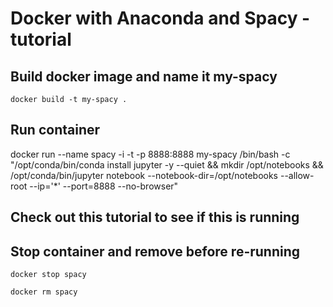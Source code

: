 
# Docker with Anaconda and Spacy - tutorial 

## Build docker image and name it my-spacy

`docker build -t my-spacy .`

## Run container

docker run --name spacy -i -t -p  8888:8888 my-spacy /bin/bash -c "/opt/conda/bin/conda install jupyter -y --quiet && mkdir /opt/notebooks && /opt/conda/bin/jupyter notebook --notebook-dir=/opt/notebooks   --allow-root --ip='*' --port=8888 --no-browser"


## Check out this tutorial to see if this is running



## Stop container and remove before re-running

`docker stop spacy`

`docker rm spacy`

